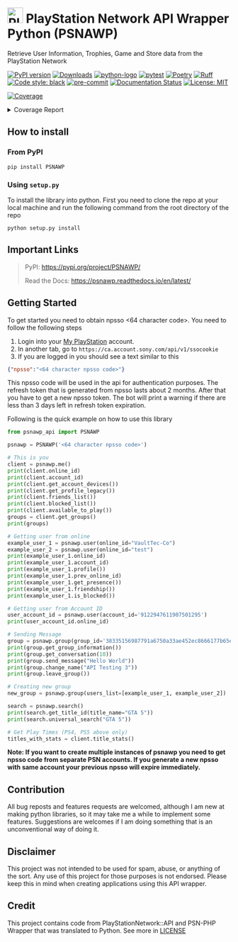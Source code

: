 # <img src="docs/_static/psn_logo.png" alt="PlayStation Logo" height="35px"> PlayStation Network API Wrapper Python (PSNAWP)

Retrieve User Information, Trophies, Game and Store data from the PlayStation Network

[![PyPI version](https://badge.fury.io/py/psnawp.svg)](https://badge.fury.io/py/psnawp)
[![Downloads](https://static.pepy.tech/badge/psnawp)](https://www.pepy.tech/projects/psnawp)
[![python-logo](https://img.shields.io/badge/python-3.9_|_3.10_|_3.11_|_3.12-blue.svg)](https://www.python.org/)
[![pytest](https://github.com/isFakeAccount/psnawp/actions/workflows/pytest.yaml/badge.svg)](https://github.com/isFakeAccount/psnawp/actions/workflows/pytest.yaml)
[![Poetry](https://img.shields.io/endpoint?url=https://python-poetry.org/badge/v0.json)](https://python-poetry.org/)
[![Ruff](https://img.shields.io/endpoint?url=https://raw.githubusercontent.com/charliermarsh/ruff/main/assets/badge/v2.json)](https://github.com/astral-sh/ruff)
[![Code style: black](https://img.shields.io/badge/code%20style-black-000000.svg)](https://github.com/psf/black)
[![pre-commit](https://github.com/isFakeAccount/psnawp/actions/workflows/pre-commit.yaml/badge.svg)](https://github.com/isFakeAccount/psnawp/actions/workflows/pre-commit.yaml)
[![Documentation Status](https://readthedocs.org/projects/psnawp/badge/?version=latest)](https://psnawp.readthedocs.io/en/latest/?badge=latest)
[![License: MIT](https://img.shields.io/badge/License-MIT-blue.svg)](https://opensource.org/license/MIT)

<!-- Pytest Coverage Comment:Begin -->
<a href="https://github.com/isFakeAccount/psnawp/blob/main/README.md"><img alt="Coverage" src="https://img.shields.io/badge/Coverage-97%25-brightgreen.svg" /></a><details><summary>Coverage Report </summary><table><tr><th>File</th><th>Stmts</th><th>Miss</th><th>Cover</th><th>Missing</th></tr><tbody><tr><td colspan="5"><b>src/psnawp_api</b></td></tr><tr><td>&nbsp; &nbsp;<a href="https://github.com/isFakeAccount/psnawp/blob/main/src/psnawp_api/__init__.py">__init__.py</a></td><td>2</td><td>0</td><td>100%</td><td>&nbsp;</td></tr><tr><td>&nbsp; &nbsp;<a href="https://github.com/isFakeAccount/psnawp/blob/main/src/psnawp_api/psnawp.py">psnawp.py</a></td><td>33</td><td>0</td><td>100%</td><td>&nbsp;</td></tr><tr><td colspan="5"><b>src/psnawp_api/core</b></td></tr><tr><td>&nbsp; &nbsp;<a href="https://github.com/isFakeAccount/psnawp/blob/main/src/psnawp_api/core/__init__.py">__init__.py</a></td><td>4</td><td>0</td><td>100%</td><td>&nbsp;</td></tr><tr><td>&nbsp; &nbsp;<a href="https://github.com/isFakeAccount/psnawp/blob/main/src/psnawp_api/core/authenticator.py">authenticator.py</a></td><td>45</td><td>3</td><td>3</td><td><a href="https://github.com/isFakeAccount/psnawp/blob/main/src/psnawp_api/core/authenticator.py#L 93%"> 93%</a></td></tr><tr><td>&nbsp; &nbsp;<a href="https://github.com/isFakeAccount/psnawp/blob/main/src/psnawp_api/core/psnawp_exceptions.py">psnawp_exceptions.py</a></td><td>9</td><td>0</td><td>100%</td><td>&nbsp;</td></tr><tr><td>&nbsp; &nbsp;<a href="https://github.com/isFakeAccount/psnawp/blob/main/src/psnawp_api/core/request_builder.py">request_builder.py</a></td><td>72</td><td>15</td><td>15</td><td><a href="https://github.com/isFakeAccount/psnawp/blob/main/src/psnawp_api/core/request_builder.py#L 79%"> 79%</a></td></tr><tr><td colspan="5"><b>src/psnawp_api/models</b></td></tr><tr><td>&nbsp; &nbsp;<a href="https://github.com/isFakeAccount/psnawp/blob/main/src/psnawp_api/models/__init__.py">__init__.py</a></td><td>0</td><td>0</td><td>100%</td><td>&nbsp;</td></tr><tr><td>&nbsp; &nbsp;<a href="https://github.com/isFakeAccount/psnawp/blob/main/src/psnawp_api/models/client.py">client.py</a></td><td>70</td><td>0</td><td>100%</td><td>&nbsp;</td></tr><tr><td>&nbsp; &nbsp;<a href="https://github.com/isFakeAccount/psnawp/blob/main/src/psnawp_api/models/game_title.py">game_title.py</a></td><td>22</td><td>0</td><td>100%</td><td>&nbsp;</td></tr><tr><td>&nbsp; &nbsp;<a href="https://github.com/isFakeAccount/psnawp/blob/main/src/psnawp_api/models/group.py">group.py</a></td><td>51</td><td>0</td><td>100%</td><td>&nbsp;</td></tr><tr><td>&nbsp; &nbsp;<a href="https://github.com/isFakeAccount/psnawp/blob/main/src/psnawp_api/models/search.py">search.py</a></td><td>21</td><td>7</td><td>7</td><td><a href="https://github.com/isFakeAccount/psnawp/blob/main/src/psnawp_api/models/search.py#L 67%"> 67%</a></td></tr><tr><td>&nbsp; &nbsp;<a href="https://github.com/isFakeAccount/psnawp/blob/main/src/psnawp_api/models/title_stats.py">title_stats.py</a></td><td>73</td><td>1</td><td>1</td><td><a href="https://github.com/isFakeAccount/psnawp/blob/main/src/psnawp_api/models/title_stats.py#L 99%"> 99%</a></td></tr><tr><td>&nbsp; &nbsp;<a href="https://github.com/isFakeAccount/psnawp/blob/main/src/psnawp_api/models/user.py">user.py</a></td><td>70</td><td>0</td><td>100%</td><td>&nbsp;</td></tr><tr><td colspan="5"><b>src/psnawp_api/models/listing</b></td></tr><tr><td>&nbsp; &nbsp;<a href="https://github.com/isFakeAccount/psnawp/blob/main/src/psnawp_api/models/listing/__init__.py">__init__.py</a></td><td>2</td><td>0</td><td>100%</td><td>&nbsp;</td></tr><tr><td>&nbsp; &nbsp;<a href="https://github.com/isFakeAccount/psnawp/blob/main/src/psnawp_api/models/listing/pagination_iterator.py">pagination_iterator.py</a></td><td>55</td><td>3</td><td>3</td><td><a href="https://github.com/isFakeAccount/psnawp/blob/main/src/psnawp_api/models/listing/pagination_iterator.py#L 95%"> 95%</a></td></tr><tr><td colspan="5"><b>src/psnawp_api/models/trophies</b></td></tr><tr><td>&nbsp; &nbsp;<a href="https://github.com/isFakeAccount/psnawp/blob/main/src/psnawp_api/models/trophies/__init__.py">__init__.py</a></td><td>0</td><td>0</td><td>100%</td><td>&nbsp;</td></tr><tr><td>&nbsp; &nbsp;<a href="https://github.com/isFakeAccount/psnawp/blob/main/src/psnawp_api/models/trophies/trophy.py">trophy.py</a></td><td>110</td><td>0</td><td>100%</td><td>&nbsp;</td></tr><tr><td>&nbsp; &nbsp;<a href="https://github.com/isFakeAccount/psnawp/blob/main/src/psnawp_api/models/trophies/trophy_constants.py">trophy_constants.py</a></td><td>30</td><td>2</td><td>2</td><td><a href="https://github.com/isFakeAccount/psnawp/blob/main/src/psnawp_api/models/trophies/trophy_constants.py#L 93%"> 93%</a></td></tr><tr><td>&nbsp; &nbsp;<a href="https://github.com/isFakeAccount/psnawp/blob/main/src/psnawp_api/models/trophies/trophy_group.py">trophy_group.py</a></td><td>87</td><td>0</td><td>100%</td><td>&nbsp;</td></tr><tr><td>&nbsp; &nbsp;<a href="https://github.com/isFakeAccount/psnawp/blob/main/src/psnawp_api/models/trophies/trophy_summary.py">trophy_summary.py</a></td><td>24</td><td>0</td><td>100%</td><td>&nbsp;</td></tr><tr><td>&nbsp; &nbsp;<a href="https://github.com/isFakeAccount/psnawp/blob/main/src/psnawp_api/models/trophies/trophy_titles.py">trophy_titles.py</a></td><td>84</td><td>0</td><td>100%</td><td>&nbsp;</td></tr><tr><td>&nbsp; &nbsp;<a href="https://github.com/isFakeAccount/psnawp/blob/main/src/psnawp_api/models/trophies/utility_functions.py">utility_functions.py</a></td><td>7</td><td>0</td><td>100%</td><td>&nbsp;</td></tr><tr><td colspan="5"><b>src/psnawp_api/utils</b></td></tr><tr><td>&nbsp; &nbsp;<a href="https://github.com/isFakeAccount/psnawp/blob/main/src/psnawp_api/utils/__init__.py">__init__.py</a></td><td>3</td><td>0</td><td>100%</td><td>&nbsp;</td></tr><tr><td>&nbsp; &nbsp;<a href="https://github.com/isFakeAccount/psnawp/blob/main/src/psnawp_api/utils/endpoints.py">endpoints.py</a></td><td>2</td><td>0</td><td>100%</td><td>&nbsp;</td></tr><tr><td>&nbsp; &nbsp;<a href="https://github.com/isFakeAccount/psnawp/blob/main/src/psnawp_api/utils/misc.py">misc.py</a></td><td>17</td><td>0</td><td>100%</td><td>&nbsp;</td></tr><tr><td><b>TOTAL</b></td><td><b>893</b></td><td><b>31</b></td><td><b>97%</b></td><td>&nbsp;</td></tr></tbody></table></details>
<!-- Pytest Coverage Comment:End -->

## How to install

### From PyPI

```
pip install PSNAWP
```
### Using `setup.py`
To install the library into python. First you need to clone the repo at your local machine and run the following command from the root directory of the repo

```
python setup.py install
```

## Important Links
> PyPI: https://pypi.org/project/PSNAWP/
>
> Read the Docs: https://psnawp.readthedocs.io/en/latest/

## Getting Started

To get started you need to obtain npsso <64 character code>. You need to follow the following steps

1. Login into your [My PlayStation](https://my.playstation.com/) account.
2. In another tab, go to `https://ca.account.sony.com/api/v1/ssocookie`
3. If you are logged in you should see a text similar to this

```json
{"npsso":"<64 character npsso code>"}
```
This npsso code will be used in the api for authentication purposes. The refresh token that is generated from npsso lasts about 2 months. After that you have to get a new npsso token. The bot will print a warning if there are less than 3 days left in refresh token expiration.

Following is the quick example on how to use this library

```py
from psnawp_api import PSNAWP

psnawp = PSNAWP('<64 character npsso code>')

# This is you
client = psnawp.me()
print(client.online_id)
print(client.account_id)
print(client.get_account_devices())
print(client.get_profile_legacy())
print(client.friends_list())
print(client.blocked_list())
print(client.available_to_play())
groups = client.get_groups()
print(groups)

# Getting user from online
example_user_1 = psnawp.user(online_id="VaultTec-Co")
example_user_2 = psnawp.user(online_id="test")
print(example_user_1.online_id)
print(example_user_1.account_id)
print(example_user_1.profile())
print(example_user_1.prev_online_id)
print(example_user_1.get_presence())
print(example_user_1.friendship())
print(example_user_1.is_blocked())

# Getting user from Account ID
user_account_id = psnawp.user(account_id='9122947611907501295')
print(user_account_id.online_id)

# Sending Message
group = psnawp.group(group_id='38335156987791a6750a33ae452ec8666177b65e-103')
print(group.get_group_information())
print(group.get_conversation(10))
print(group.send_message("Hello World"))
print(group.change_name("API Testing 3"))
print(group.leave_group())

# Creating new group
new_group = psnawp.group(users_list=[example_user_1, example_user_2])

search = psnawp.search()
print(search.get_title_id(title_name="GTA 5"))
print(search.universal_search("GTA 5"))

# Get Play Times (PS4, PS5 above only)
titles_with_stats = client.title_stats()
 ```

**Note: If you want to create multiple instances of psnawp you need to get npsso code from separate PSN accounts. If you generate a new npsso with same account your previous npsso will expire immediately.**

## Contribution

All bug reposts and features requests are welcomed, although I am new at making python libraries, so it may take me a while to implement some features. Suggestions are welcomes if I am doing something that is an unconventional way of doing it.

## Disclaimer

This project was not intended to be used for spam, abuse, or anything of the sort. Any use of this project for those purposes is not endorsed. Please keep this in mind when creating applications using this API wrapper.

## Credit

This project contains code from PlayStationNetwork::API and PSN-PHP Wrapper that was translated to Python. See more in [LICENSE](LICENSE.md)
